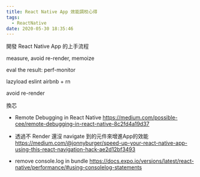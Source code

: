 ```yaml
---
title: React Native App 效能調校心得
tags:
  - ReactNative
date: 2020-05-30 18:35:46
---
```


開發 React Native App 的上手流程

measure, avoid re-render, memoize


eval the result:
perf-monitor

lazyload
eslint airbnb + rn


avoid re-render


換芯

- Remote Debugging in React Native https://medium.com/possible-cee/remote-debugging-in-react-native-8c2fd4a19d37

- 透過不 Render 還沒 navigate 到的元件來增進App的效能 https://medium.com/@jonnyburger/speed-up-your-react-native-app-using-this-react-navigation-hack-ae2d12bf3493

- remove console.log in bundle https://docs.expo.io/versions/latest/react-native/performance/#using-consolelog-statements
